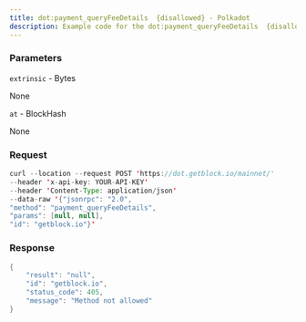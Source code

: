 ```yaml
---
title: dot:payment_queryFeeDetails  {disallowed} - Polkadot
description: Example code for the dot:payment_queryFeeDetails  {disallowed} json-rpc method. Сomplete guide on how to use dot:payment_queryFeeDetails  {disallowed} json-rpc in GetBlock.io Web3 documentation.
---
```


### Parameters


`extrinsic` - Bytes

None

`at` - BlockHash

None

### Request

``` java
curl --location --request POST 'https://dot.getblock.io/mainnet/' 
--header 'x-api-key: YOUR-API-KEY' 
--header 'Content-Type: application/json' 
--data-raw '{"jsonrpc": "2.0",
"method": "payment_queryFeeDetails",
"params": [null, null],
"id": "getblock.io"}'
```

###  Response

``` java
{
    "result": "null",
    "id": "getblock.io",
    "status_code": 405,
    "message": "Method not allowed"
}
```

